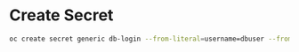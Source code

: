 # Create Secret
```bash
oc create secret generic db-login --from-literal=username=dbuser --from-literal=password=supersecret1234
```
